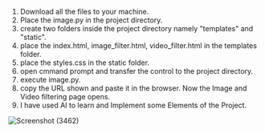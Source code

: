 1. Download all the files to your machine.
2. Place the image.py in the project directory.
3. create two folders inside the project directory namely "templates" and "static".
4. place the index.html, image_filter.html, video_filter.html in the templates folder.
5. place the styles.css in the static folder.
6. open cmmand prompt and transfer the control to the project directory.
7. execute image.py.
8. copy the URL shown and paste it in the browser. Now the Image and Video filtering page opens.
9. I have used AI to learn and Implement some Elements of the Project.

![Screenshot (3462)](https://github.com/user-attachments/assets/480c2452-6115-4a7b-8ecb-f1876671ab89)
